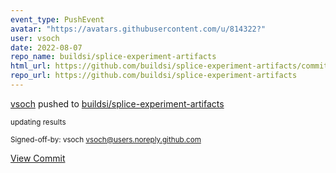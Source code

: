 ```yaml
---
event_type: PushEvent
avatar: "https://avatars.githubusercontent.com/u/814322?"
user: vsoch
date: 2022-08-07
repo_name: buildsi/splice-experiment-artifacts
html_url: https://github.com/buildsi/splice-experiment-artifacts/commit/9b38c7892cfb98880a6287f46988b7bcebb24575
repo_url: https://github.com/buildsi/splice-experiment-artifacts
---
```


<a href='https://github.com/vsoch' target='_blank'>vsoch</a> pushed to <a href='https://github.com/buildsi/splice-experiment-artifacts' target='_blank'>buildsi/splice-experiment-artifacts</a>

<small>updating results

Signed-off-by: vsoch <vsoch@users.noreply.github.com></small>

<a href='https://github.com/buildsi/splice-experiment-artifacts/commit/9b38c7892cfb98880a6287f46988b7bcebb24575' target='_blank'>View Commit</a>
